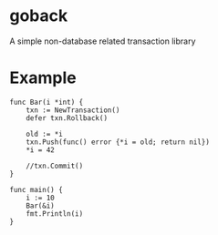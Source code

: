 goback
======

A simple non-database related transaction library

Example
=======

```
func Bar(i *int) {
	txn := NewTransaction()
	defer txn.Rollback()

	old := *i
	txn.Push(func() error {*i = old; return nil})
	*i = 42
	
	//txn.Commit()
}

func main() {
	i := 10
	Bar(&i)
	fmt.Println(i)
}
```
